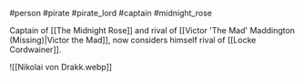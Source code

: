 #person #pirate #pirate_lord #captain #midnight_rose

Captain of [[The Midnight Rose]] and rival of [[Victor 'The Mad' Maddington (Missing)|Victor the Mad]], now considers himself rival of [[Locke Cordwainer]].

![[Nikolai von Drakk.webp]]
